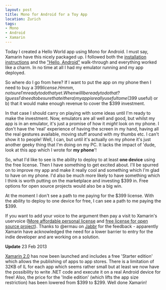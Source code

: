 ```yaml
---
layout: post
title: Mono for Android for a Toy App
location: Zurich
tags:
- Mono
- Android
- Xamarin
---
```

Today I created a Hello World app using Mono for Android. I must say, Xamarin have this nicely packaged up. I followed both the [installation instructions](http://docs.xamarin.com/android/guides/getting_started/installation) and the ["Hello, Android"](http://docs.xamarin.com/Android/Guides/Getting_Started/Hello%2C_World) walk-through and everything worked like a charm. In no time at all I had my emulator running and my app deployed.

So where do I go from here? If I want to put the app on my phone then I need to buy a $399 license. Hmmm, not sure I'm ready to do that yet. When will I be ready to do that? I guess I'd need to be sure that either a) my app is really useful to me ($399 useful) or b) that it would make enough revenue to cover the $399 investment.

<a name="more"></a>

In that case I should carry on playing with some ideas until I'm ready to make the investment. Now, emulators are all well and good, but whilst my app is in an emulator, it's just a promise of how it *might* look on my phone. I don't have the 'real' experience of having the screen in my hand, having all the real gestures available, moving stuff around with my thumbs etc. I can't show it to people! Well, I can, but until it's actually on my phone it's just another geeky thing that I'm doing on my PC. It lacks the impact of 'dude, look at this app which I wrote for **my phone**'!

<!--excerpt-->

So, what I'd like to see is the ability to deploy to at least **one device** using the free license. Then I have something to get excited about. I'll be spurred on to improve my app and make it really cool and something which I'm glad to have on my phone. I'd also be much more likely to have something which I think is worth putting on the marketplace and investing $399 in. Free options for open source projects would also be a big win.

At the moment I don't see a path to me paying for the $399 license. With the ability to deploy to one device for free, I can see a path to me paying the $399.

If you want to add your voice to the argument then pay a visit to Xamarin's uservoice ([More affordable personal license](http://xamarin.uservoice.com/forums/144858-xamarin-suggestions/suggestions/2709419-more-affordable-personal-license) and [free license for open source project](http://xamarin.uservoice.com/forums/144858-xamarin-suggestions/suggestions/2640864-free-license-for-open-source-project)). Thanks to @ermau on [Jabbr](http://jabbr.net) for the feedback - apparently Xamarin have acknowledged the need for a lower barrier to entry for the indie developer and are working on a solution.

<a name="update1"></a>
**Update** 23 Feb 2013

[Xamarin 2.0](http://blog.xamarin.com/announcing-xamarin-2.0/) has now been launched and includes a free 'Starter edition' which allows the publishing of apps to app stores. There is a limitation of 32KB of IL for each app which seems rather small but at least we now have the possibility to write .NET code and execute it on a real Android device for free! Also, the price for the 'Indie edition' (which lifts the app size restriction) has been lowered from $399 to $299. Well done Xamarin!